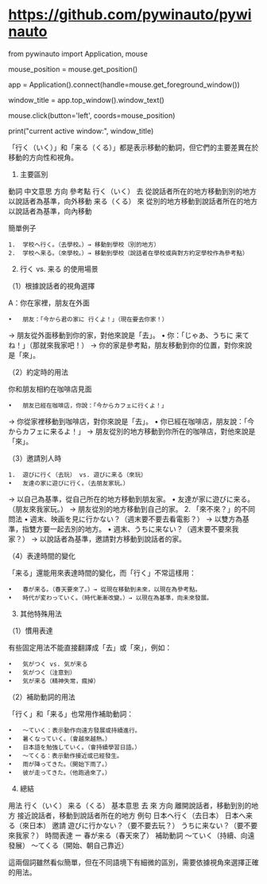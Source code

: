 # https://github.com/pywinauto/pywinauto

from pywinauto import Application, mouse

mouse_position = mouse.get_position()

app = Application().connect(handle=mouse.get_foreground_window())

window_title = app.top_window().window_text()

mouse.click(button='left', coords=mouse_position)

print("current active window:", window_title)

「行く（いく）」和「来る（くる）」都是表示移動的動詞，但它們的主要差異在於移動的方向性和視角。

1. 主要區別

動詞	中文意思	方向	參考點
行く（いく）	去	從說話者所在的地方移動到別的地方	以說話者為基準，向外移動
来る（くる）	來	從別的地方移動到說話者所在的地方	以說話者為基準，向內移動

簡單例子

	1.	学校へ行く。（去學校。）→ 移動到學校（別的地方）
	2.	学校へ来る。（來學校。）→ 移動到學校（說話者在學校或與對方約定學校作為參考點）

2. 行く vs. 来る 的使用場景

（1）根據說話者的視角選擇

A：你在家裡，朋友在外面

	•	朋友：「今から君の家に 行くよ！」（現在要去你家！）
→ 朋友從外面移動到你的家，對他來說是「去」。
	•	你：「じゃあ、うちに 来てね！」（那就來我家吧！）
→ 你的家是參考點，朋友移動到你的位置，對你來說是「來」。

（2）約定時的用法

你和朋友相約在咖啡店見面

	•	朋友已經在咖啡店，你說：「今からカフェに行くよ！」
→ 你從家裡移動到咖啡店，對你來說是「去」。
	•	你已經在咖啡店，朋友說：「今からカフェに来るよ！」
→ 朋友從別的地方移動到你所在的咖啡店，對他來說是「來」。

（3）邀請別人時

	1.	遊びに行く（去玩） vs. 遊びに来る（來玩）
	•	友達の家に遊びに行く。（去朋友家玩。）
→ 以自己為基準，從自己所在的地方移動到朋友家。
	•	友達が家に遊びに来る。（朋友來我家玩。）
→ 朋友從別的地方移動到自己的家。
	2.	「來不來？」的不同問法
	•	週末、映画を見に行かない？（週末要不要去看電影？）
→ 以雙方為基準，指雙方要一起去別的地方。
	•	週末、うちに来ない？（週末要不要來我家？）
→ 以說話者為基準，邀請對方移動到說話者的家。

（4）表達時間的變化

「来る」還能用來表達時間的變化，而「行く」不常這樣用：

	•	春が来る。（春天要來了。）→ 從現在移動到未來，以現在為參考點。
	•	時代が変わっていく。（時代漸漸改變。）→ 以現在為基準，向未來發展。

3. 其他特殊用法

（1）慣用表達

有些固定用法不能直接翻譯成「去」或「來」，例如：

	•	気がつく vs. 気が来る
	•	気がつく（注意到）
	•	気が来る（精神失常，瘋掉）

（2）補助動詞的用法

「行く」和「来る」也常用作補助動詞：

	•	～ていく：表示動作向遠方發展或持續進行。
	•	暑くなっていく。（會越來越熱。）
	•	日本語を勉強していく。（會持續學習日語。）
	•	～てくる：表示動作接近或已經發生。
	•	雨が降ってきた。（開始下雨了。）
	•	彼が走ってきた。（他跑過來了。）

4. 總結

用法	行く（いく）	来る（くる）
基本意思	去	來
方向	離開說話者，移動到別的地方	接近說話者，移動到說話者所在的地方
例句	日本へ行く（去日本）	日本へ来る（來日本）
邀請	遊びに行かない？（要不要去玩？）	うちに来ない？（要不要來我家？）
時間表達	ー	春が来る（春天來了）
補助動詞	～ていく（持續、向遠發展）	～てくる（開始、朝自己靠近）

這兩個詞雖然看似簡單，但在不同語境下有細微的區別，需要依據視角來選擇正確的用法。
